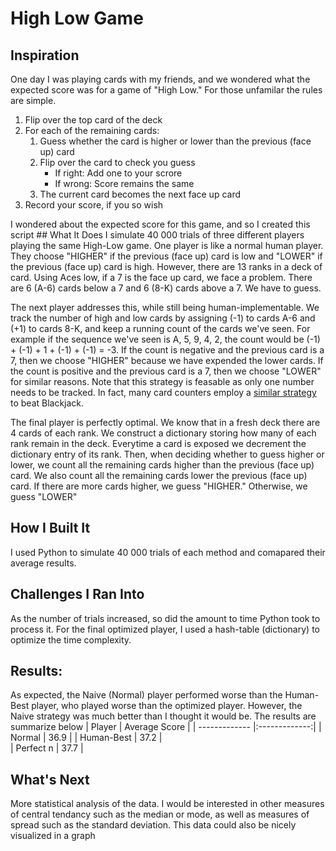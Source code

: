 # High Low Game
## Inspiration
  One day I was playing cards with my friends, and we wondered what the expected score was for a game of "High Low." For those unfamilar the rules are simple.
<ol type="1">
  <li>
    Flip over the top card of the deck
  </li>
  <li>
    For each of the remaining cards:
    <ol>
      <li>
        Guess whether the card is higher or lower than the previous (face up) card
      </li>
      <li> 
        Flip over the card to check you guess
        <ul type="a">
          <li>
            If right: Add one to your scrore
          </li>
          <li>
            If wrong: Score remains the same
          </li>
        </ul>
      </li>
      <li>
        The current card becomes the next face up card
      </li>
    </ol>
  </li>
  <li>
    Record your score, if you so wish
  </li>
</ol> 
  I wondered about the expected score for this game, and so I created this script
## What It Does
  I simulate 40 000 trials of three different players playing the same High-Low game.
One player is like a normal human player. They choose "HIGHER" if the previous (face up) card is low and "LOWER" if the previous (face up) card is high. However, there are 13 ranks in a deck of card. Using Aces low, if a 7 is the face up card, we face a problem. There are 6 (A-6) cards below a 7 and 6 (8-K) cards above a 7. We have to guess.

  The next player addresses this, while still being human-implementable. We track the number of high and low cards by assigning (-1) to cards A-6 and (+1) to cards 8-K, and keep a running count of the cards we've seen. For example if the sequence we've seen is A, 5, 9, 4, 2, the count would be (-1) + (-1) + 1 + (-1) + (-1) = -3. If the count is negative and the previous card is a 7, then we choose "HIGHER" because we have expended the lower cards. If the count is positive and the previous card is a 7, then we choose "LOWER" for similar reasons. Note that this strategy is feasable as only one number needs to be tracked. In fact, many card counters employ a [similar strategy](https://www.blackjack.org/blackjack-strategies/hi-lo-count/) to beat Blackjack.

  The final player is perfectly optimal. We know that in a fresh deck there are 4 cards of each rank. We construct a dictionary storing how many of each rank remain in the deck. Everytime a card is exposed we decrement the dictionary entry of its rank. Then, when deciding whether to guess higher or lower, we count all the remaining cards higher than the previous (face up) card. We also count all the remaining cards lower the previous (face up) card. If there are more cards higher, we guess "HIGHER." Otherwise, we guess "LOWER"
## How I Built It
  I used Python to simulate 40 000 trials of each method and comapared their average results.
## Challenges I Ran Into
  As the number of trials increased, so did the amount to time Python took to process it. For the final optimized player, I used a hash-table (dictionary) to optimize the time complexity.
## Results:
  As expected, the Naive (Normal) player performed worse than the Human-Best player, who played worse than the optimized player. However, the Naive strategy was much better than I thought it would be. The results are summarize below
| Player        | Average Score |
| ------------- |:-------------:| 
| Normal        | 36.9      | 
| Human-Best    | 37.2      |  
| Perfect n     | 37.7      | 
## What's Next
More statistical analysis of the data. I would be interested in other measures of central tendancy such as the median or mode, as well as measures of spread such as the standard deviation. This data could also be nicely visualized in a graph

